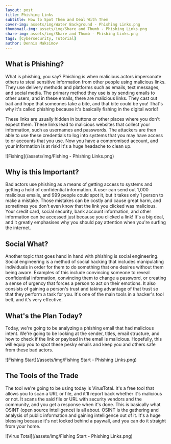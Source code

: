 ```yaml
---
layout: post
title: Phishing Links
subtitle: How to Spot Them and Deal With Them
cover-img: assets/img/Water Background - Phishing Links.png
thumbnail-img: assets/img/Share and Thumb - Phishing Links.png
share-img: assets/img/Share and Thumb - Phishing Links.png
tags: [Cybersecurity, Tutorial]
author: Dennis Maksimov
---
```


## What is Phishing?

What is phishing, you say? Phishing is when malicious actors impersonate others to steal sensitive information from other people using malicious links. They use delivery methods and platforms such as emails, text messages, and social media. The primary method they use is by sending emails to other users, and in these emails, there are malicious links. They cast out bait and hope that someones take a bite, and that bite could be you! That's why it's called phishing because it's basically fishing in the digital world!

These links are usually hidden in buttons or other places where you don't expect them. These links lead to malicious websites that collect your information, such as usernames and passwords. The attackers are then able to use these credentials to log into systems that you may have access to or accounts that you use. Now you have a compromised account, and your information is at risk! It's a huge headache to clean up.

![Fishing](/assets/img/Fishing - Phishing Links.png)

## Why is this Important?

Bad actors use phishing as a means of getting access to systems and getting a hold of confidential information. A user can send out 1,000 malicious emails, and 999 people could spot it, but it takes only 1 person to make a mistake. Those mistakes can be costly and cause great harm, and sometimes you don't even know that the link you clicked was malicious. Your credit card, social security, bank account information, and other information can be accessed just because you clicked a link! It's a big deal, and it greatly emphasises why you should pay attention when you're surfing the internet.

## Social What?

Another topic that goes hand in hand with phishing is social engineering. Social engineering is a method of social hacking that includes manipulating individuals in order for them to do something that one desires without them being aware. Examples of this include convincing someone to reveal confidential information, convincing them to change a password, or creating a sense of urgency that forces a person to act on their emotions. It also consists of gaining a person's trust and taking advantage of that trust so that they perform a task for you. It's one of the main tools in a hacker's tool belt, and it's very effective.

## What's the Plan Today?

Today, we're going to be analyzing a phishing email that had malicious intent. We're going to be looking at the sender, titles, email structure, and how to check if the link or payload in the email is malicious. Hopefully, this will equip you to spot these pesky emails and keep you and others safe from these bad actors.

![Fishing Start](/assets/img/Fishing Start - Phishing Links.png)

## The Tools of the Trade

The tool we're going to be using today is VirusTotal. It's a free tool that allows you to scan a URL or file, and it'll report back whether it's malicious or not. It scans the said file or URL with security vendors and the community, and you get a response when it's done. This is basically what OSINT (open source intelligence) is all about. OSINT is the gathering and analysis of public information and gaining intelligence out of it. It's a huge blessing because it's not locked behind a paywall, and you can do it straight from your home. 

![Virus Total](/assets/img/Fishing Start - Phishing Links.png)







